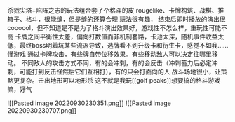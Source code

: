 杀戮尖塔+陷阵之志的玩法组合套了个格斗的皮 
rougelike、卡牌构筑、战棋、推箱子、格斗，很能缝，但是缝的还算合理 玩法很有趣，
结束后即时播放的演出很coooool，但不知道是不是为了格斗演出效果好，游戏性不怎么样，重玩性可能不高 
卡牌之间平衡性太差，偏向打数值而非机制套路，卡池太深，随机事件收益太低，最终boss明着坑某些流派导致，选牌看不到升级卡和衍生卡，感觉不如我……懂游戏
通过卡牌攻击，有些牌自带位移效果。有些移动敌人可以决定往哪里移动。
不同敌人的攻击方式不同，有的会冲刺，有的会反击（冲刺蓄力后必定冲刺，可能打到反击怪然后它们互相打），有的只会打面向的人
战斗场地很小，让策略更复杂。击出地形可以地形杀
这不就是我玩[[golf peaks]]想要搞的格斗游戏嘛，好气


![[Pasted image 20220930230351.png]]
![[Pasted image 20220930230707.png]]